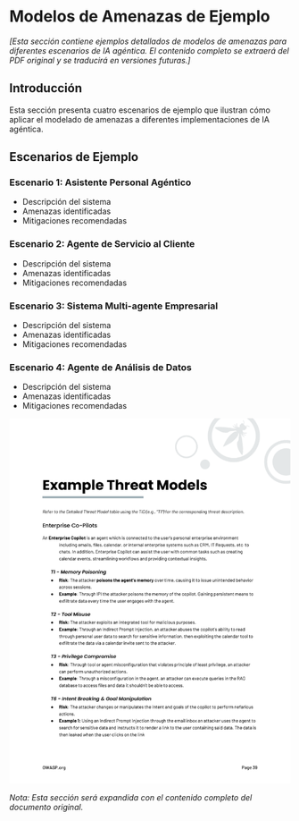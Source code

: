 # Modelos de Amenazas de Ejemplo

*[Esta sección contiene ejemplos detallados de modelos de amenazas para diferentes escenarios de IA agéntica. El contenido completo se extraerá del PDF original y se traducirá en versiones futuras.]*

## Introducción

Esta sección presenta cuatro escenarios de ejemplo que ilustran cómo aplicar el modelado de amenazas a diferentes implementaciones de IA agéntica.

## Escenarios de Ejemplo

### Escenario 1: Asistente Personal Agéntico
- Descripción del sistema
- Amenazas identificadas
- Mitigaciones recomendadas

### Escenario 2: Agente de Servicio al Cliente
- Descripción del sistema
- Amenazas identificadas
- Mitigaciones recomendadas

### Escenario 3: Sistema Multi-agente Empresarial
- Descripción del sistema
- Amenazas identificadas
- Mitigaciones recomendadas

### Escenario 4: Agente de Análisis de Datos
- Descripción del sistema
- Amenazas identificadas
- Mitigaciones recomendadas

![Ejemplos de Amenazas](images/page_40.png)

*Nota: Esta sección será expandida con el contenido completo del documento original.*


